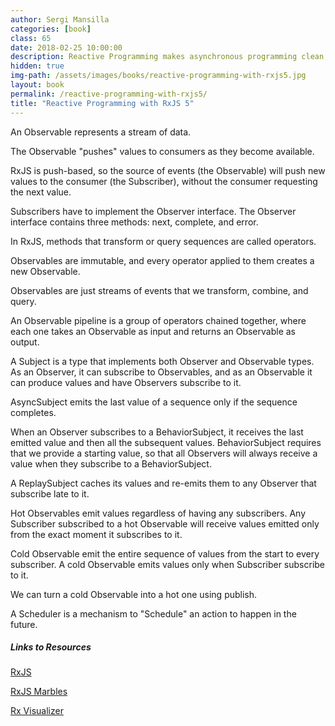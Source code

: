 ```yaml
---
author: Sergi Mansilla
categories: [book]
class: 65
date: 2018-02-25 10:00:00
description: Reactive Programming makes asynchronous programming clean, intuitive, and robust. It combines the Observer pattern with the Iterator pattern and functional programming with collections which allows us to transform the stream of data using operators like map, filter, reduce, every, etc. This book does a great job at explaining the core concepts like Observable, Observer, Subscription, Operators, Subject, and Schedulers.
hidden: true
img-path: /assets/images/books/reactive-programming-with-rxjs5.jpg
layout: book
permalink: /reactive-programming-with-rxjs5/
title: "Reactive Programming with RxJS 5"
---
```


An Observable represents a stream of data.

The Observable "pushes" values to consumers as they become available.

RxJS is push-based, so the source of events (the Observable) will push new values to the consumer (the Subscriber), without the consumer requesting the next value.

Subscribers have to implement the Observer interface. The Observer interface contains three methods: next, complete, and error.

In RxJS, methods that transform or query sequences are called operators.

Observables are immutable, and every operator applied to them creates a new Observable.

Observables are just streams of events that we transform, combine, and query.

An Observable pipeline is a group of operators chained together, where each one takes an Observable as input and returns an Observable as output.

A Subject is a type that implements both Observer and Observable types. As an Observer, it can subscribe to Observables, and as an Observable it can produce values and have Observers subscribe to it.

AsyncSubject emits the last value of a sequence only if the sequence completes.

When an Observer subscribes to a BehaviorSubject, it receives the last emitted value and then all the subsequent values. BehaviorSubject requires that we provide a starting value, so that all Observers will always receive a value when they subscribe to a BehaviorSubject.

A ReplaySubject caches its values and re-emits them to any Observer that subscribe late to it.

Hot Observables emit values regardless of having any subscribers. Any Subscriber subscribed to a hot Observable will receive values emitted only from the exact moment it subscribes to it.

Cold Observable emit the entire sequence of values from the start to every subscriber. A cold Observable emits values only when Subscriber subscribe to it.

We can turn a cold Observable into a hot one using publish.

A Scheduler is a mechanism to "Schedule" an action to happen in the future.

##### Links to Resources

<a href="http://reactivex.io/rxjs/manual/overview.html" target="_blank">RxJS</a>

<a href="http://rxmarbles.com/" target="_blank">RxJS Marbles</a>

<a href="https://rxviz.com/" target="_blank">Rx Visualizer</a>
